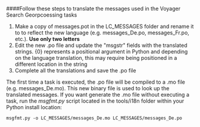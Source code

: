 ####Follow these steps to translate the messages used in the Voyager Search Georpcoessing tasks

1. Make a copy of messages.pot in the LC_MESSAGES folder and rename it to to reflect the new language (e.g. messages_De.po, messages_Fr.po, etc.). **Use only two letters**
2. Edit the new .po file and update the "msgstr" fields with the translated strings. {0} represents a positional argument in Python and depending on the language translation, this may require being positioned in a different location in the string
4. Complete all the translations and save the .po file

The first time a task is executed, the .po file will be compiled to a .mo file (e.g. messages_De.mo). This new binary file is used
to look up the translated messages. If you want generate the .mo file without executing a task, run the *msgfmt.py* script located in the tools/i18n folder within your Python install location:

    msgfmt.py -o LC_MESSAGES/messages_De.mo LC_MESSAGES/messages_De.po


